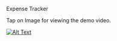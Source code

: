 Expense Tracker

Tap on Image for viewing the demo video.

[![Alt Text](./public/Image.png)](https://www.veed.io/view/41ffda30-9708-46fe-98f4-e1539dad27b0?panel=share)
